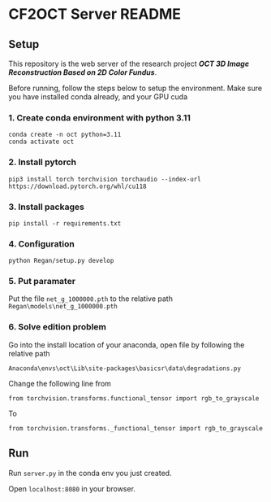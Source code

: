 # CF2OCT Server README

## Setup

This repository is the web server of the research project ***OCT 3D Image Reconstruction Based on 2D Color Fundus***.

Before running, follow the steps below to setup the environment. Make sure you have installed conda already, and your GPU cuda 

### 1. Create conda environment with python 3.11

```
conda create -n oct python=3.11
conda activate oct
```

### 2. Install pytorch

```
pip3 install torch torchvision torchaudio --index-url https://download.pytorch.org/whl/cu118
```

### 3. Install packages

```
pip install -r requirements.txt
```

### 4. Configuration

```
python Regan/setup.py develop
```
### 5. Put paramater

Put the file `net_g_1000000.pth` to the relative path  `Regan\models\net_g_1000000.pth`

### 6. Solve edition problem

Go into the install location of your anaconda, open file by following the relative path

```
Anaconda\envs\oct\Lib\site-packages\basicsr\data\degradations.py
```
Change the following line from 
```
from torchvision.transforms.functional_tensor import rgb_to_grayscale
```
To
```
from torchvision.transforms._functional_tensor import rgb_to_grayscale
```

## Run

Run `server.py` in the conda env you just created.

Open `localhost:8080` in your browser.


